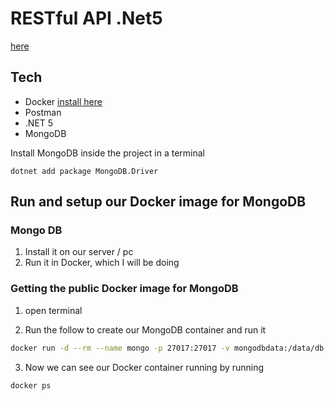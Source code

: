 # RESTful API .Net5

[here](https://youtu.be/ZXdFisA_hOY?t=4104)

## Tech

- Docker [install here](https://docs.docker.com/get-docker/)
- Postman
- .NET 5
- MongoDB 

Install MongoDB inside the project in a terminal
``` CLI
dotnet add package MongoDB.Driver
```



## Run and setup our Docker image for MongoDB

### Mongo DB 

1. Install it on our server / pc
2. Run it in Docker, which I will be doing

### Getting the public Docker image for MongoDB

1. open terminal

2. Run the follow to create our MongoDB container and run it 
```bash
docker run -d --rm --name mongo -p 27017:27017 -v mongodbdata:/data/db mongo
```

3. Now we can see our Docker container running by running 
```bash
docker ps
```
